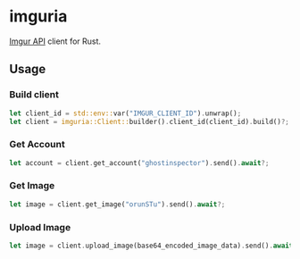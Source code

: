 # imguria

[Imgur API](https://apidocs.imgur.com/) client for Rust.

## Usage

### Build client

```rust
let client_id = std::env::var("IMGUR_CLIENT_ID").unwrap();
let client = imguria::Client::builder().client_id(client_id).build()?;
```

### Get Account

```rust
let account = client.get_account("ghostinspector").send().await?;
```

### Get Image

```rust
let image = client.get_image("orunSTu").send().await?;
```

### Upload Image

```rust
let image = client.upload_image(base64_encoded_image_data).send().await?;
```
